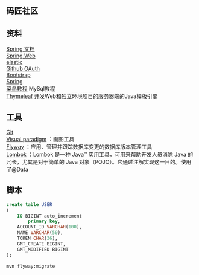 ## 码匠社区


## 资料
[Spring 文档](https://spring.io/guides)  
[Spring Web](https://spring.io/guides/gs/serving-web-content/)    
[elastic](https://elasticsearch.cn/)  
[Github OAuth](https://docs.github.com/en/developers/apps/building-oauth-apps/creating-an-oauth-app)  
[Bootstrap](https://v3.bootcss.com/)  
[Spring](https://docs.spring.io/spring-boot/docs/2.0.0.RC1/reference/htmlsingle/#boot-features-embedded-database-support)  
[菜鸟教程](https://www.runoob.com/mysql/mysql-tutorial.html) MySql教程  
[Thymeleaf](https://www.thymeleaf.org/doc/tutorials/3.0/usingthymeleaf.html) 开发Web和独立环境项目的服务器端的Java模版引擎    

## 工具

[Git](https://git-scm.com/downloads)  
[Visual paradigm](https://www.visual-paradigm.com/cn/) ：画图工具  
[Flyway](https://flywaydb.org/documentation/getstarted/firststeps/maven) ：应用、管理并跟踪数据库变更的数据库版本管理工具   
[Lombok](https://projectlombok.org/) ：Lombok 是一种 Java™ 实用工具，可用来帮助开发人员消除 Java 的冗长，尤其是对于简单的 Java 对象（POJO）。它通过注解实现这一目的。使用了@Data


## 脚本
```sql
create table USER
(
	ID BIGINT auto_increment
		primary key,
	ACCOUNT_ID VARCHAR(100),
	NAME VARCHAR(50),
	TOKEN CHAR(36),
	GMT_CREATE BIGINT,
	GMT_MODIFIED BIGINT
);
```
```bash
mvn flyway:migrate
```